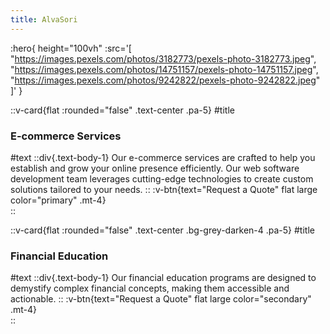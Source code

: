 ```yaml
---
title: AlvaSori
---
```


:hero{
  height="100vh"
  :src='[
    "https://images.pexels.com/photos/3182773/pexels-photo-3182773.jpeg",
    "https://images.pexels.com/photos/14751157/pexels-photo-14751157.jpeg",
    "https://images.pexels.com/photos/9242822/pexels-photo-9242822.jpeg"
  ]'
}

::v-card{flat :rounded="false" .text-center .pa-5}
#title
  ### E-commerce Services
#text
  ::div{.text-body-1}
  Our e-commerce services are crafted to help you establish and grow your online presence efficiently. Our web software development team leverages cutting-edge technologies to create custom solutions tailored to your needs.
  ::
  :v-btn{text="Request a Quote" flat large color="primary" .mt-4}  
::

::v-card{flat :rounded="false" .text-center .bg-grey-darken-4 .pa-5}
#title
  ### Financial Education
#text
  ::div{.text-body-1}
  Our financial education programs are designed to demystify complex financial concepts, making them accessible and actionable.
  ::
  :v-btn{text="Request a Quote" flat large color="secondary" .mt-4}  
::